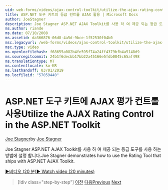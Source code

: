 ```yaml
---
uid: web-forms/videos/ajax-control-toolkit/utilize-the-ajax-rating-control-in-the-aspnet-toolkit
title: ASP.NET 도구 키트의 등급 컨트롤 AJAX 활용 | Microsoft Docs
author: JoeStagner
description: Joe Stagner ASP.NET AJAX Toolkit를 사용 하 여 제공 되는 등급 도구를 사용 하는 방법에 설명 합니다.
ms.author: riande
ms.date: 07/10/2008
ms.assetid: da366876-06d8-4a5d-9bce-1f52530f04b0
msc.legacyurl: /web-forms/videos/ajax-control-toolkit/utilize-the-ajax-rating-control-in-the-aspnet-toolkit
msc.type: video
ms.openlocfilehash: f68655a082b4fe595f74a24ff4379bfb4a5148d9
ms.sourcegitcommit: 24b1f6decbb17bb22a45166e5fdb0845c65af498
ms.translationtype: MT
ms.contentlocale: ko-KR
ms.lasthandoff: 03/01/2019
ms.locfileid: "57059440"
---
```

<a name="utilize-the-ajax-rating-control-in-the-aspnet-toolkit"></a><span data-ttu-id="58a5e-103">ASP.NET 도구 키트에 AJAX 평가 컨트롤 사용</span><span class="sxs-lookup"><span data-stu-id="58a5e-103">Utilize the AJAX Rating Control in the ASP.NET Toolkit</span></span>
====================
<span data-ttu-id="58a5e-104">[Joe Stagner](https://github.com/JoeStagner)</span><span class="sxs-lookup"><span data-stu-id="58a5e-104">by [Joe Stagner](https://github.com/JoeStagner)</span></span>

<span data-ttu-id="58a5e-105">Joe Stagner ASP.NET AJAX Toolkit를 사용 하 여 제공 되는 등급 도구를 사용 하는 방법에 설명 합니다.</span><span class="sxs-lookup"><span data-stu-id="58a5e-105">Joe Stagner demonstrates how to use the Rating Tool that ships with ASP.NET AJAX Toolkit.</span></span>

[<span data-ttu-id="58a5e-106">&#9654;비디오 (20 분)</span><span class="sxs-lookup"><span data-stu-id="58a5e-106">&#9654; Watch video (20 minutes)</span></span>](https://channel9.msdn.com/Blogs/ASP-NET-Site-Videos/utilize-the-ajax-rating-control-in-the-aspnet-toolkit)

> [!div class="step-by-step"]
> <span data-ttu-id="58a5e-107">[이전](how-do-i-the-ajax-toolkit-reorder-control.md)
> [다음](control-extenders.md)</span><span class="sxs-lookup"><span data-stu-id="58a5e-107">[Previous](how-do-i-the-ajax-toolkit-reorder-control.md)
[Next](control-extenders.md)</span></span>
